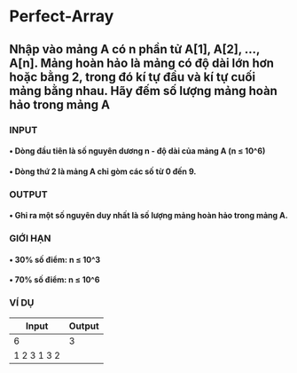 # Perfect-Array
## Nhập vào mảng A có n phần tử A[1], A[2], ..., A[n]. Mảng hoàn hảo là mảng có độ dài lớn hơn hoặc bằng 2, trong đó kí tự đầu và kí tự cuối mảng bằng nhau. Hãy đếm số lượng mảng hoàn hảo trong mảng A
### INPUT
#### • Dòng đầu tiên là số nguyên dương n - độ dài của mảng A (n ≤ 10^6)
#### • Dòng thứ 2 là mảng A chỉ gòm các số từ 0 đến 9.
### OUTPUT
#### • Ghi ra một số nguyên duy nhất là số lượng mảng hoàn hảo trong mảng A.
### GIỚI HẠN
#### • 30% số điểm: n ≤ 10^3
#### • 70% số điểm: n ≤ 10^6
### VÍ DỤ
|Input|Output|
|-|-|
|6|3|
|1 2 3 1 3 2||
